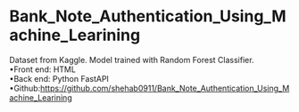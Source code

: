 # Bank_Note_Authentication_Using_Machine_Learining

Dataset from Kaggle. Model trained with Random Forest Classifier.<br>
•Front end: HTML<br>
•Back end: Python FastAPI<br>
•Github:https://github.com/shehab0911/Bank_Note_Authentication_Using_Machine_Learining<br>

